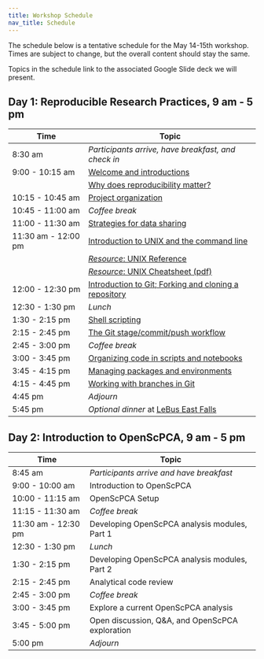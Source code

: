 ```yaml
---
title: Workshop Schedule
nav_title: Schedule
---
```


The schedule below is a tentative schedule for the May 14-15th workshop.
Times are subject to change, but the overall content should stay the same.

Topics in the schedule link to the associated Google Slide deck we will present.

## Day 1: Reproducible Research Practices, 9 am - 5 pm

| Time                | Topic                                                                                                                                                         |
| ------------------- | ------------------------------------------------------------------------------------------------------------------------------------------------------------- |
| 8:30 am             | _Participants arrive, have breakfast, and check in_                                                                                                           |
| 9:00 - 10:15 am     | [Welcome and introductions](https://docs.google.com/presentation/d/1-mPY76_AbS8rLqxoSAOc2Ews5GyPSo8PVuG2El_S6BE/edit?usp=sharing)                             |
|                     | [Why does reproducibility matter?](https://docs.google.com/presentation/d/1qfulAR4jD0KS7NfrLHpwT6SWl-7APBmqNnAwGpXX5oo/edit?usp=sharing)                      |
| 10:15 - 10:45 am    | [Project organization](https://docs.google.com/presentation/d/1ncqxXlC0-PGEK-yE7S-nDYnMPhrOUPbI95EJy283wCs/edit?usp=sharing)                                  |
| 10:45 - 11:00 am    | _Coffee break_                                                                                                                                                |
| 11:00 - 11:30 am    | [Strategies for data sharing](https://docs.google.com/presentation/d/10NEkqHkAw9KBAbkNV-vtPwLFc9ZHksHEcCFty32efiE/edit?usp=sharing)                           |
| 11:30 am - 12:00 pm | [Introduction to UNIX and the command line](https://docs.google.com/presentation/d/1WPXkItJZEUXMY20cLrdMXHiBC2PyunR14RUSDg4nfIc/edit?usp=sharing)             |
|                     | [_Resource_: UNIX Reference](resources/unix_reference.html)                                                                                                   |
|                     | [_Resource_: UNIX Cheatsheet (pdf)](resources/unix_quick_reference.pdf)                                                                                       |
| 12:00 - 12:30 pm    | [Introduction to Git; Forking and cloning a repository](https://docs.google.com/presentation/d/1eiGZA4PYBKJx5HDCo3UDOAB7q415gg96TehxilCHwlA/edit?usp=sharing) |
| 12:30 - 1:30 pm     | _Lunch_                                                                                                                                                       |
| 1:30 - 2:15 pm      | [Shell scripting](https://docs.google.com/presentation/d/1SDUyYVNgvDDRodVqmDQPVQ5wnjQesWfBTg0EAcdbcSo/edit?usp=sharing)                                       |
| 2:15 - 2:45 pm      | [The Git stage/commit/push workflow](https://docs.google.com/presentation/d/1_YckNhAkp_82PKR6PGS5SdaKDgoueYVTXaPi5pQV9ik/edit?usp=sharing)                    |
| 2:45 - 3:00 pm      | _Coffee break_                                                                                                                                                |
| 3:00 - 3:45 pm      | [Organizing code in scripts and notebooks](https://docs.google.com/presentation/d/1AJr6uQhwLnZfis1wNc_e2XY4XSMEuVscIfAsVgnM5Bk/edit?usp=sharing)              |
| 3:45 - 4:15 pm      | [Managing packages and environments](https://docs.google.com/presentation/d/1GCbu2F6LeEPOu5DzDsTgwu1__9YDVydvPo911fBG1i0/edit?usp=sharing)                    |
| 4:15 - 4:45 pm      | [Working with branches in Git](https://docs.google.com/presentation/d/1s7BSHgTSDuXIzI1ROS-JSneB6NXfQVWOec6lhc8eIWA/edit?usp=sharing)                          |
| 4:45 pm             | _Adjourn_                                                                                                                                                     |
| 5:45 pm             | _Optional dinner_ at [LeBus East Falls](https://www.lebuseastfalls.com/)                                                                                      |

## Day 2: Introduction to OpenScPCA, 9 am - 5 pm

| Time                | Topic                                           |
| ------------------- | ----------------------------------------------- |
| 8:45 am             | _Participants arrive and have breakfast_        |
| 9:00 - 10:00 am     | Introduction to OpenScPCA                       |
| 10:00 - 11:15 am    | OpenScPCA Setup                                 |
| 11:15 - 11:30 am    | _Coffee break_                                  |
| 11:30 am - 12:30 pm | Developing OpenScPCA analysis modules, Part 1   |
| 12:30 - 1:30 pm     | _Lunch_                                         |
| 1:30 - 2:15 pm      | Developing OpenScPCA analysis modules, Part 2   |
| 2:15 - 2:45 pm      | Analytical code review                          |
| 2:45 - 3:00 pm      | _Coffee break_                                  |
| 3:00 - 3:45 pm      | Explore a current OpenScPCA analysis            |
| 3:45 - 5:00 pm      | Open discussion, Q&A, and OpenScPCA exploration |
| 5:00 pm             | _Adjourn_                                       |
